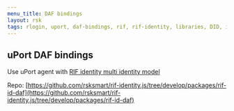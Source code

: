 ```yaml
---
menu_title: DAF bindings
layout: rsk
tags: rlogin, uport, daf-bindings, rif, rif-identity, libraries, DID, infrastructure, mobile, protocols, mvp, design, rbtc, defi, decentralized, quick-start, guides, tutorial, networks, dapps, tools, rootstock, rsk, ethereum, smart-contracts, install, get-started, how-to, mainnet, testnet, contracts, wallets, web3, crypto
---
```


## uPort DAF bindings

Use uPort agent with [RIF identity multi identity model](../../specs/#multi-identity-model)

Repo: [https://github.com/rsksmart/rif-identity.js/tree/develop/packages/rif-id-daf](https://github.com/rsksmart/rif-identity.js/tree/develop/packages/rif-id-daf)

